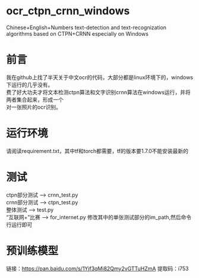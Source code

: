 # ocr_ctpn_crnn_windows
Chinese+English+Numbers text-detection and text-recognization algorithms based on CTPN+CRNN especially on Windows
# 前言
我在github上找了半天关于中文ocr的代码，大部分都是linux环境下的，windows下运行的几乎没有。  
费了好大功夫才将文本检测ctpn算法和文字识别crnn算法在windows运行，并将两者集合起来，形成一个  
对一张照片的ocr识别。
# 运行环境
请阅读requirement.txt，其中tf和torch都需要，tf的版本要1.7.0不能安装最新的
# 测试
ctpn部分测试 --> crnn_test.py  
crnn部分测试 --> ctpn_test.py  
整体测试 --> test.py  
“互联网+”比赛 --> for_internet.py 修改其中的单张测试部分的im_path,然后命令行运行即可
# 预训练模型
链接：https://pan.baidu.com/s/1Yjf3qMi82Qmy2vGTTuHZmA 
提取码：i753 

